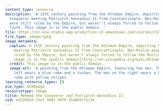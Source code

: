```yaml
---
content_type: resource
description: 'A 15th century painting from the Ottoman Empire, depicting Mehmed the
  Conqueror meeting Patriarch Gennadius II from Constantinople. Non-Muslim people
  were still ruled by the Empire, but weren''t always forced to follow the Muslim
  faith. This image is in the public domain. '
file: https://ol-ocw-studio-app-production.s3.amazonaws.com/courses/21h-365-cultural-pluralism-in-modern-middle-east-spring-2014/ea7260d315a738829bf025a065cf113e_21H-365s14.jpg
file_type: image/jpeg
image_metadata:
  caption: A 15th century painting from the Ottoman Empire, depicting Mehmed the Conqueror
    meeting Patriarch Gennadius II from Constantinople. Non-Muslim people were still
    ruled by the Empire, but weren't always forced to follow the Muslim faith. This
    image is in the [public domain](http://en.wikipedia.org/wiki/Ottoman_Empire#mediaviewer/File:Gennadios_II_and_Mehmed_II.jpg).
  credit: This image is in the public domain.
  image-alt: 'A painting from the Ottoman Empire, featuring two men. The man on the
    left wears a blue robe and a turban. The man on the right wears a hooded brown
    robe with yellow stripes. '
learning_resource_types: []
ocw_type: OCWImage
resourcetype: Image
title: Mehmed the Conqueror and Patriarch Gennadius II
uid: ea7260d3-15a7-3882-9bf0-25a065cf113e
---
```

